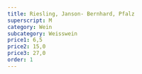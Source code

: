 ```yaml
---
title: Riesling, Janson- Bernhard, Pfalz
superscript: M
category: Wein
subcategory: Weisswein
price1: 6,5
price2: 15,0
price3: 27,0
order: 1
---
```

